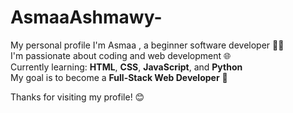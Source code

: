 # AsmaaAshmawy-
My personal profile
I'm Asmaa , a beginner software developer 👩‍💻  
I'm passionate about coding and web development 🌐  
Currently learning: **HTML**, **CSS**, **JavaScript**, and **Python**  
My goal is to become a **Full-Stack Web Developer** 🚀


Thanks for visiting my profile! 😊
